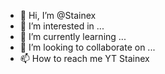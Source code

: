 - 👋 Hi, I’m @Stainex
- 👀 I’m interested in ...
- 🌱 I’m currently learning ...
- 💞️ I’m looking to collaborate on ...
- 📫 How to reach me YT Stainex

<!---
Stainex/Stainex is a ✨ special ✨ repository because its `README.md` (this file) appears on your GitHub profile.
You can click the Preview link to take a look at your changes.
--->
